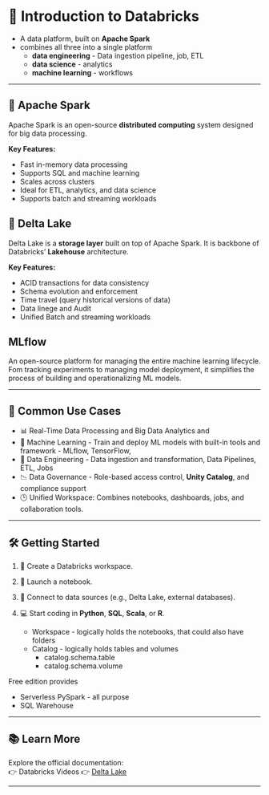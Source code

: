 # 🚀 Introduction to Databricks

- A data platform, built on **Apache Spark**
- combines all three into a single platform
   - **data engineering** - Data ingestion pipeline, job, ETL
   - **data science** - analytics
   - **machine learning** - workflows 

---

## 🚀 Apache Spark
Apache Spark is an open-source **distributed computing** system designed for big data processing. 

**Key Features:**
- Fast in-memory data processing
- Supports SQL and machine learning
- Scales across clusters
- Ideal for ETL, analytics, and data science
- Supports batch and streaming workloads

## 💾 Delta Lake
Delta Lake is a **storage layer** built on top of Apache Spark. It is backbone of Databricks’ **Lakehouse** architecture.

**Key Features:**
- ACID transactions for data consistency
- Schema evolution and enforcement
- Time travel (query historical versions of data)
- Data linege and Audit
- Unified Batch and streaming workloads



## MLflow

An open-source platform for managing the entire machine learning lifecycle. Fom tracking experiments to managing model deployment, it simplifies the process of building and operationalizing ML models.

---

## 💼 Common Use Cases

- 📊 Real-Time Data Processing and Big Data Analytics and 
- 🧠 Machine Learning - Train and deploy ML models with built-in tools and framework - MLflow, TensorFlow,
- 🔄 Data Engineering - Data ingestion and transformation, Data Pipelines, ETL, Jobs
- 📉 Data Governance - Role-based access control, **Unity Catalog**, and compliance support
- 🕒 Unified Workspace: Combines notebooks, dashboards, jobs, and collaboration tools.

---

## 🛠️ Getting Started

1. 🔧 Create a Databricks workspace.
2. 📓 Launch a notebook.
3. 🔗 Connect to data sources (e.g., Delta Lake, external databases).
4. 💻 Start coding in **Python**, **SQL**, **Scala**, or **R**.

   - Workspace - logically holds the notebooks, that could also have folders
   - Catalog - logically holds tables and volumes
     - catalog.schema.table
     - catalog.schema.volume


Free edition provides 
- Serverless PySpark - all purpose
- SQL Warehouse

---

## 📚 Learn More

Explore the official documentation:  
👉 Databricks Videos
👉 [Delta Lake](https://www.youtube.com/watch?v=HQvAl0Bwpu8)

---

